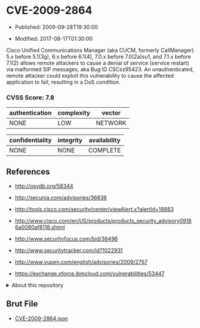 # CVE-2009-2864

- Published: 2009-09-28T19:30:00

- Modified: 2017-08-17T01:30:00

Cisco Unified Communications Manager (aka CUCM, formerly CallManager) 5.x before 5.1(3g), 6.x before 6.1(4), 7.0.x before 7.0(2a)su1, and 7.1.x before 7.1(2) allows remote attackers to cause a denial of service (service restart) via malformed SIP messages, aka Bug ID CSCsz95423. An unauthenticated, remote attacker could exploit this vulnerability to cause the affected application to fail, resulting in a DoS condition.


### CVSS Score: **7.8**

| authentication | complexity | vector |
| --- | --- | --- |
| NONE | LOW | NETWORK |

| confidentiality | integrity | availability |
| --- | --- | --- |
| NONE | NONE | COMPLETE |

## References

* http://osvdb.org/58344

* http://secunia.com/advisories/36836

* http://tools.cisco.com/security/center/viewAlert.x?alertId=18883

* http://www.cisco.com/en/US/products/products_security_advisory09186a0080af8118.shtml

* http://www.securityfocus.com/bid/36496

* http://www.securitytracker.com/id?1022931

* http://www.vupen.com/english/advisories/2009/2757

* https://exchange.xforce.ibmcloud.com/vulnerabilities/53447

<details>
<summary>About this repository</summary> 

  This repository is part of the project [Live Hack CVE](https://github.com/Live-Hack-CVE). Main website can be found [www.live-hack.org](https://www.live-hack.org) 
  
  Made by [Sn0wAlice](https://github.com/Sn0wAlice) for the people that care about security and need to have a feed of the latest CVEs. Hope you enjoy it, don't forget to star the repo and follow me on [Twitter](https://twitter.com/Sn0wAlice) and [Github](https://github.com/Sn0wAlice). And that is my [personnal website](https://www.alice-snow.me/)

  - [Home Page](https://github.com/Live-Hack-CVE)
  - [Framework](https://github.com/Live-Hack-CVE/cve-framework)
  - [CVE database](https://github.com/Live-Hack-CVE/full_database)
  - [Changelog](https://github.com/Live-Hack-CVE/Changelog)
</details>

## Brut File

* [CVE-2009-2864.json](https://raw.githubusercontent.com/Live-Hack-CVE/full_database/main/cves/2009/CVE-2009-2864.json)

